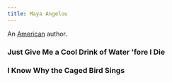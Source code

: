 ```yaml
---
title: Maya Angelou
---
```


An [American](../index.html) author.

### Just Give Me a Cool Drink of Water 'fore I Die

### I Know Why the Caged Bird Sings
